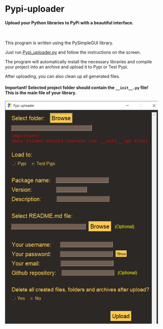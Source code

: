 # Pypi-uploader
#### Upload your Python libraries to PyPi with a beautiful interface.

</br>

This program is written using the PySimpleGUI library.

Just run <a href="Pypi_uploader.py">Pypi_uploader.py</a> and follow the instructions on the screen.

The program will automatically install the necessary libraries and compile your project into an archive and upload it to Pypi or Test Pypi.

After uploading, you can also clean up all generated files.

#### Important! Selected project folder should contain the ```__init__.py``` file! This is the main file of your library.

<img src="image.png"></img>
